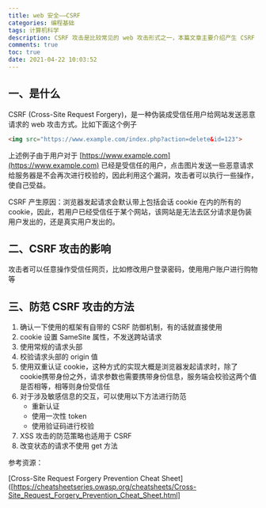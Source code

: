 ```yaml
---
title: web 安全——CSRF
categories: 编程基础
tags: 计算机科学
description: CSRF 攻击是比较常见的 web 攻击形式之一，本篇文章主要介绍产生 CSRF 攻击的原因，场景以及防范 CSRF 攻击的方法等内容
comments: true
toc: true
date: 2021-04-22 10:03:52
---
```

## 一、是什么

CSRF (Cross-Site Request Forgery)，是一种伪装成受信任用户给网站发送恶意请求的 web 攻击方式。比如下面这个例子

```html
<img src="https://www.example.com/index.php?action=delete&id=123">
```

上述例子由于用户对于 [https://www.example.com](https://www.example.com) 已经是受信任的用户，点击图片发送一些恶意请求给服务器是不会再次进行校验的，因此利用这个漏洞，攻击者可以执行一些操作，使自己受益。

CSRF 产生原因：浏览器发起请求会默认带上包括会话 cookie 在内的所有的 cookie，因此，若用户已经受信任于某个网站，该网站是无法去区分请求是伪装用户发出的，还是真实用户发出的。

## 二、CSRF 攻击的影响

攻击者可以任意操作受信任网页，比如修改用户登录密码，使用用户账户进行购物等

## 三、防范 CSRF 攻击的方法

1. 确认一下使用的框架有自带的 CSRF 防御机制，有的话就直接使用
2. cookie 设置 SameSite 属性，不发送跨站请求
3. 使用常规的请求头部
4. 校验请求头部的 origin 值
5. 使用双重认证 cookie，这种方式的实现大概是浏览器发起请求时，除了cookie携带身份之外，请求参数也需要携带身份信息，服务端会校验这两个值是否相等，相等则身份受信任
6. 对于涉及敏感信息的交互，可以使用以下方法进行防范
    - 重新认证
    - 使用一次性 token
    - 使用验证码进行校验
7. XSS 攻击的防范策略也适用于 CSRF
8. 改变状态的请求不使用 get 方法

参考资源：

[Cross-Site Request Forgery Prevention Cheat Sheet]([https://cheatsheetseries.owasp.org/cheatsheets/Cross-Site_Request_Forgery_Prevention_Cheat_Sheet.html]